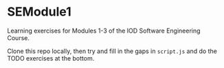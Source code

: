 # SEModule1
Learning exercises for Modules 1-3 of the IOD Software Engineering Course.

Clone this repo locally, then try and fill in the gaps in `script.js` and do the TODO exercises at the bottom.
